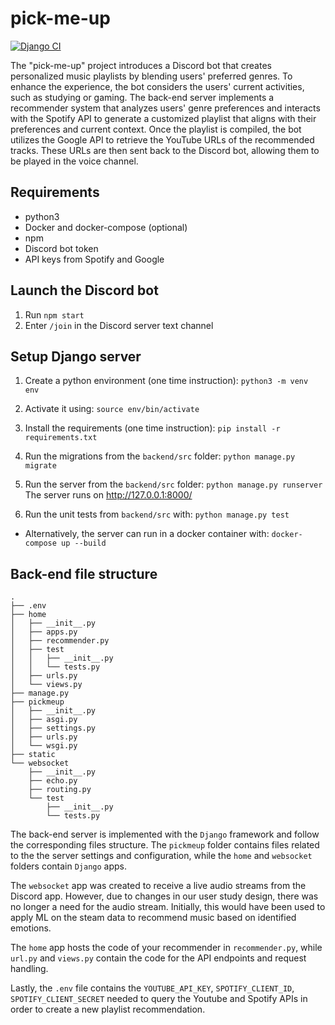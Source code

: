 # pick-me-up

[![Django CI](https://github.com/iiacoban42/DelfiTLM/actions/workflows/django.yml/badge.svg?branch=main)](https://github.com/iiacoban42/DelfiTLM/actions/workflows/django.yml)

The "pick-me-up" project introduces a Discord bot that creates personalized music playlists by blending users' preferred genres. To enhance the experience, the bot considers the users' current activities, such as studying or gaming. The back-end server implements a recommender system that analyzes users' genre preferences and interacts with the Spotify API to generate a customized playlist that aligns with their preferences and current context. Once the playlist is compiled, the bot utilizes the Google API to retrieve the YouTube URLs of the recommended tracks. These URLs are then sent back to the Discord bot, allowing them to be played in the voice channel.

## Requirements
- python3
- Docker and docker-compose (optional)
- npm
- Discord bot token
- API keys from Spotify and Google

## Launch the Discord bot
1. Run `npm start`
2. Enter `/join` in the Discord server text channel

## Setup Django server

1. Create a python environment (one time instruction):
`python3 -m venv env`

2. Activate it using:
`source env/bin/activate`

3. Install the requirements (one time instruction):
`pip install -r requirements.txt`

4. Run the migrations from the `backend/src` folder:
`python manage.py migrate`

5. Run the server from the `backend/src` folder:
`python manage.py runserver` The server runs on http://127.0.0.1:8000/

6. Run the unit tests from `backend/src` with:
`python manage.py test`

- Alternatively, the server can run in a docker container with: `docker-compose up --build`

## Back-end file structure

```
.
├── .env
├── home
│   ├── __init__.py
│   ├── apps.py
│   ├── recommender.py
│   ├── test
│   │   ├── __init__.py
│   │   └── tests.py
│   ├── urls.py
│   └── views.py
├── manage.py
├── pickmeup
│   ├── __init__.py
│   ├── asgi.py
│   ├── settings.py
│   ├── urls.py
│   └── wsgi.py
├── static
└── websocket
    ├── __init__.py
    ├── echo.py
    ├── routing.py
    └── test
        ├── __init__.py
        └── tests.py
```

The back-end server is implemented with the `Django` framework and follow the corresponding files structure. The `pickmeup` folder contains files related to the the server settings and configuration, while the `home` and `websocket` folders contain `Django` apps.

The `websocket` app was created to receive a live audio streams from the Discord app. However, due to changes in our user study design, there was no longer a need for the audio stream. Initially, this would have been used to apply ML on the steam data to recommend music based on identified emotions.

The `home` app hosts the code of your recommender in `recommender.py`, while `url.py` and `views.py` contain the code for the API endpoints and request handling.

Lastly, the `.env` file contains the `YOUTUBE_API_KEY`, `SPOTIFY_CLIENT_ID`, `SPOTIFY_CLIENT_SECRET` needed to query the Youtube and Spotify APIs in order to create a new playlist recommendation.